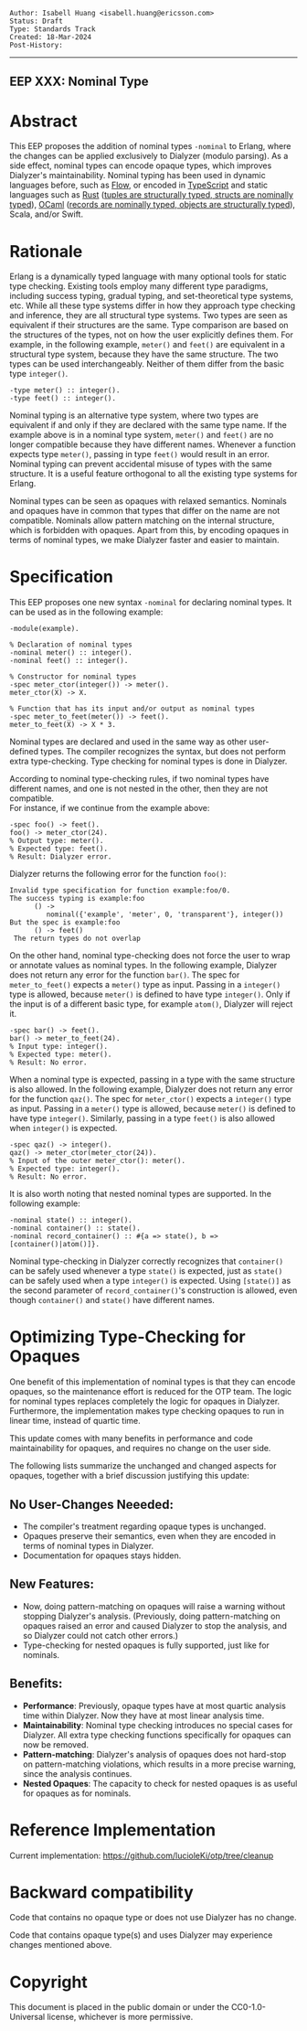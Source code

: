     Author: Isabell Huang <isabell.huang@ericsson.com>
    Status: Draft
    Type: Standards Track
    Created: 18-Mar-2024
    Post-History:
****
EEP XXX: Nominal Type
----



Abstract
========

This EEP proposes the addition of nominal types `-nominal` to Erlang, where 
the changes can be applied exclusively to Dialyzer (modulo parsing).  As a 
side effect, nominal types can encode opaque types, which improves Dialyzer's 
maintainability.  Nominal typing has been used in dynamic languages before, 
such as [Flow][1], or encoded in  [TypeScript] and static languages such as 
[Rust][2] ([tuples are structurally typed, structs are nominally typed][3]), 
[OCaml][4] ([records are nominally typed, objects are structurally typed][5]), 
Scala, and/or Swift.



Rationale
=========

Erlang is a dynamically typed language with many optional tools for static 
type checking.  Existing tools employ many different type paradigms, 
including success typing, gradual typing, and set-theoretical type systems, 
etc.  While all these type systems differ in how they approach type 
checking and inference, they are all structural type systems.  Two types 
are seen as equivalent if their structures are the same.  Type comparison 
are based on the structures of the types, not on how the user explicitly 
defines them.  For example, in the following example, `meter()` and 
`feet()` are equivalent in a structural type system, because they have 
the same structure.  The two types can be used interchangeably.  Neither 
of them differ from the basic type `integer()`. 

    -type meter() :: integer().
    -type feet() :: integer().

Nominal typing is an alternative type system, where two types are equivalent 
if and only if they are declared with the same type name.  If the example 
above is in a nominal type system, `meter()` and `feet()` are no longer 
compatible because they have different names.  Whenever a function expects 
type `meter()`, passing in type `feet()` would result in an error.  Nominal 
typing can prevent accidental misuse of types with the same structure.  It 
is a useful feature orthogonal to all the existing type systems for Erlang.

Nominal types can be seen as opaques with relaxed semantics.  Nominals and 
opaques have in common that types that differ on the name are not compatible. 
Nominals allow pattern matching on the internal structure, which is forbidden 
with opaques.  Apart from this, by encoding opaques in terms of nominal 
types, we make Dialyzer faster and easier to maintain.


Specification
========================

This EEP proposes one new syntax `-nominal` for declaring nominal types.  It 
can be used as in the following example:

    -module(example).

    % Declaration of nominal types
    -nominal meter() :: integer().
    -nominal feet() :: integer().

    % Constructor for nominal types
    -spec meter_ctor(integer()) -> meter().
    meter_ctor(X) -> X.

    % Function that has its input and/or output as nominal types
    -spec meter_to_feet(meter()) -> feet().
    meter_to_feet(X) -> X * 3.

Nominal types are declared and used in the same way as other user-defined 
types.  The compiler recognizes the syntax, but does not perform extra 
type-checking.  Type checking for nominal types is done in Dialyzer.

According to nominal type-checking rules, if two nominal types have different 
names, and one is not nested in the other, then they are not compatible.  
For instance, if we continue from the example above:

    -spec foo() -> feet().
    foo() -> meter_ctor(24). 
    % Output type: meter(). 
    % Expected type: feet().
    % Result: Dialyzer error.

Dialyzer returns the following error for the function `foo()`: 
    
    Invalid type specification for function example:foo/0.
    The success typing is example:foo
          () ->
             nominal({'example', 'meter', 0, 'transparent'}, integer())
    But the spec is example:foo
          () -> feet()
     The return types do not overlap
    
On the other hand, nominal type-checking does not force the user to wrap or 
annotate values as nominal types. In the following example, Dialyzer does 
not return any error for the function `bar()`. The spec for `meter_to_feet()` 
expects a `meter()` type as input.  Passing in a `integer()` type is allowed, 
because `meter()` is defined to have type `integer()`.  Only if the input 
is of a different basic type, for example `atom()`, Dialyzer will reject it.

    -spec bar() -> feet().
    bar() -> meter_to_feet(24). 
    % Input type: integer(). 
    % Expected type: meter().
    % Result: No error.

When a nominal type is expected, passing in a type with the same structure 
is also allowed.  In the following example, Dialyzer does not return any 
error for the function `qaz()`.  The spec for `meter_ctor()` expects a 
`integer()` type as input. Passing in a `meter()` type is allowed, because 
`meter()` is defined to have type `integer()`.  Similarly, passing in a 
type `feet()` is also allowed when `integer()` is expected.

    -spec qaz() -> integer().
    qaz() -> meter_ctor(meter_ctor(24)). 
    % Input of the outer meter_ctor(): meter(). 
    % Expected type: integer().
    % Result: No error. 

It is also worth noting that nested nominal types are supported.  In the 
following example:

    -nominal state() :: integer().
    -nominal container() :: state().
    -nominal record_container() :: #{a => state(), b => [container()|atom()]}.

Nominal type-checking in Dialyzer correctly recognizes that `container()` 
can be safely used whenever a type `state()` is expected, just as `state()` 
can be safely used when a type `integer()` is expected.  Using `[state()]` 
as the second parameter of `record_container()`'s construction is allowed, 
even though `container()` and `state()` have different names.



Optimizing Type-Checking for Opaques
=======================================

One benefit of this implementation of nominal types is that they can encode 
opaques, so the maintenance effort is reduced for the OTP team. The logic 
for nominal types replaces completely the logic for opaques in Dialyzer. 
Furthermore, the implementation makes type checking opaques to run in 
linear time, instead of quartic time.

This update comes with many benefits in performance and code maintainability 
for opaques, and requires no change on the user side.

The following lists summarize the unchanged and changed aspects for opaques, 
together with a brief discussion justifying this update:


No User-Changes Neeeded:
------

- The compiler's treatment regarding opaque types is unchanged.
- Opaques preserve their semantics, even when they are encoded in terms of 
nominal types in Dialyzer.
- Documentation for opaques stays hidden. 


New Features:
------

- Now, doing pattern-matching on opaques will raise a warning without 
stopping Dialyzer's analysis. (Previously, doing pattern-matching on opaques 
raised an error and caused Dialyzer to stop the analysis, and so Dialyzer 
could not catch other errors.)
- Type-checking for nested opaques is fully supported, just like for nominals.


Benefits:
------

- **Performance**: Previously, opaque types have at most quartic analysis 
time within Dialyzer.  Now they have at most linear analysis time.
- **Maintainability**: Nominal type checking introduces no special cases for 
Dialyzer.  All extra type checking functions specifically for opaques can 
now be removed.
- **Pattern-matching**: Dialyzer's analysis of opaques does not hard-stop 
on pattern-matching violations, which results in a more precise warning, 
since the analysis continues.
- **Nested Opaques**: The capacity to check for nested opaques is as useful 
for opaques as for nominals.






Reference Implementation
========================
Current implementation: <https://github.com/lucioleKi/otp/tree/cleanup>


Backward compatibility
========================
Code that contains no opaque type or does not use Dialyzer has no change.

Code that contains opaque type(s) and uses Dialyzer may experience changes 
mentioned above.


[1]: https://flow.org/en/docs/lang/nominal-structural/#in-flow

[TypeScript]: https://michalzalecki.com/nominal-typing-in-typescript/

[NominalTypeScript]: https://github.com/Microsoft/TypeScript/issues/202

[2]: https://doc.rust-lang.org/reference/type-system.html

[3]: https://leptonic.solutions/blog/nominal-vs-structural-types/

[4]: https://v2.ocaml.org/manual/manual001.html#start-section

[5]: https://discuss.ocaml.org/t/are-ocaml-records-structurally-typed-or-nominally-typed/12670/4

[eep.md]: eep-0033.md
    "EEP Source"

[EEP 1]: eep-0001.md
    "EEP Purpose and Guidelines, Gustafsson"

[PEP 9]: http://www.python.org/dev/peps/pep-0009/
    "Sample Plaintext PEP Template, Warsaw"

[Markdown]: http://daringfireball.net/projects/markdown/
   "Markdown Home Page"

[OPL]: http://www.opencontent.org/openpub/
    "Open Publication License"

[CCA3.0]: http://creativecommons.org/licenses/by/3.0/
    "Creative Commons Attribution 3.0 License"

[Emacs turd]: http://www.gnu.org/software/emacs/manual/html_node/emacs/Specifying-File-Variables.html
    "Specifying local file variables for Emacs"



Copyright
=========

This document is placed in the public domain or under the CC0-1.0-Universal
license, whichever is more permissive.

[EmacsVar]: <> "Local Variables:"
[EmacsVar]: <> "mode: indented-text"
[EmacsVar]: <> "indent-tabs-mode: nil"
[EmacsVar]: <> "sentence-end-double-space: t"
[EmacsVar]: <> "fill-column: 70"
[EmacsVar]: <> "coding: utf-8"
[EmacsVar]: <> "End:"
[VimVar]: <> " vim: set fileencoding=utf-8 expandtab shiftwidth=4 softtabstop=4: "
